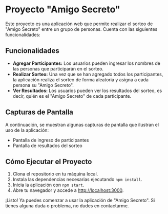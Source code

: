 # Proyecto "Amigo Secreto"

Este proyecto es una aplicación web que permite realizar el sorteo de "Amigo Secreto" entre un grupo de personas. Cuenta con las siguientes funcionalidades:

## Funcionalidades

- **Agregar Participantes:** Los usuarios pueden ingresar los nombres de las personas que participarán en el sorteo.
- **Realizar Sorteo:** Una vez que se han agregado todos los participantes, la aplicación realiza el sorteo de forma aleatoria y asigna a cada persona su "Amigo Secreto".
- **Ver Resultados:** Los usuarios pueden ver los resultados del sorteo, es decir, quién es el "Amigo Secreto" de cada participante.

## Capturas de Pantalla

A continuación, se muestran algunas capturas de pantalla que ilustran el uso de la aplicación:

- Pantalla de ingreso de participantes
- Pantalla de resultados del sorteo

## Cómo Ejecutar el Proyecto

1. Clona el repositorio en tu máquina local.
2. Instala las dependencias necesarias ejecutando `npm install`.
3. Inicia la aplicación con `npm start`.
4. Abre tu navegador y accede a [http://localhost:3000](http://localhost:3000).

¡Listo! Ya puedes comenzar a usar la aplicación de "Amigo Secreto". Si tienes alguna duda o problema, no dudes en contactarme.

